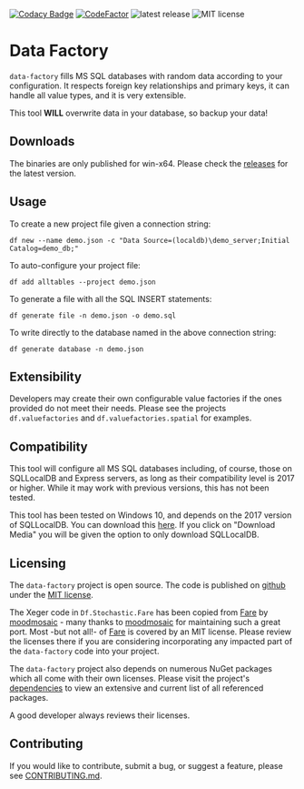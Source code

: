 [![Codacy Badge](https://api.codacy.com/project/badge/Grade/df13f97acabb4dc2b5d94a4ac4c63a73)](https://app.codacy.com/app/sarigiannidis/data-factory?utm_source=github.com&utm_medium=referral&utm_content=sarigiannidis/data-factory&utm_campaign=Badge_Grade_Settings)
[![CodeFactor](https://www.codefactor.io/repository/github/sarigiannidis/data-factory/badge)](https://www.codefactor.io/repository/github/sarigiannidis/data-factory)
![latest release](https://img.shields.io/github/release-pre/sarigiannidis/data-factory.svg)
![MIT license](https://img.shields.io/github/license/sarigiannidis/data-factory.svg)

# Data Factory

```data-factory``` fills MS SQL databases with random data according to your configuration.
It respects foreign key relationships and primary keys, it can handle all value types, and it is very extensible.

This tool **WILL** overwrite data in your database, so backup your data!

## Downloads

The binaries are only published for win-x64. Please check the [releases](https://github.com/sarigiannidis/data-factory/releases) for the latest version.

## Usage

To create a new project file given a connection string:
```batchfile
df new --name demo.json -c "Data Source=(localdb)\demo_server;Initial Catalog=demo_db;"
```

To auto-configure your project file:
```batchfile
df add alltables --project demo.json
```

To generate a file with all the SQL INSERT statements:
```batchfile
df generate file -n demo.json -o demo.sql
```

To write directly to the database named in the above connection string:
```batchfile
df generate database -n demo.json
```

## Extensibility

Developers may create their own configurable value factories if the ones provided do not meet their needs. Please see the projects ```df.valuefactories``` and ```df.valuefactories.spatial``` for examples.

## Compatibility

This tool will configure all MS SQL databases including, of course, those on SQLLocalDB and Express servers, as long as their compatibility level is 2017 or higher.
While it may work with previous versions, this has not been tested.

This tool has been tested on Windows 10, and depends on the 2017 version of SQLLocalDB. You can download this [here](https://www.microsoft.com/en-us/sql-server/sql-server-downloads-free-trial). If you click on "Download Media" you will be given the option to only download SQLLocalDB.

## Licensing

The ```data-factory``` project is open source. The code is published on [github](https://github.com/sarigiannidis/data-factory) under the [MIT license](https://github.com/sarigiannidis/data-factory/blob/master/LICENSE).

The Xeger code in ```Df.Stochastic.Fare``` has been copied from [Fare](https://github.com/moodmosaic/Fare) by [moodmosaic](https://github.com/moodmosaic/) - many thanks to [moodmosaic](https://github.com/moodmosaic/) for maintaining such a great port. Most -but not all!- of [Fare](https://github.com/moodmosaic/Fare) is covered by an MIT license. Please review the licenses there if you are considering incorporating any impacted part of the ```data-factory``` code into your project.

The ```data-factory``` project also depends on numerous NuGet packages which all come with their own licenses. Please visit the project's [dependencies](https://github.com/sarigiannidis/data-factory/network/dependencies) to view an extensive and current list of all referenced packages.

A good developer always reviews their licenses.

## Contributing

If you would like to contribute, submit a bug, or suggest a feature, please see [CONTRIBUTING.md](CONTRIBUTING.md).
